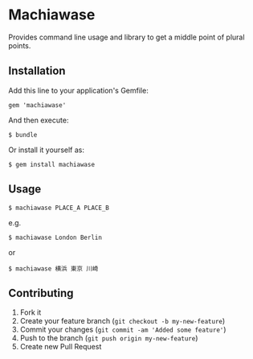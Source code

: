 # Machiawase

Provides command line usage and library to get a middle point of plural points.

## Installation

Add this line to your application's Gemfile:

    gem 'machiawase'

And then execute:

    $ bundle

Or install it yourself as:

    $ gem install machiawase

## Usage

    $ machiawase PLACE_A PLACE_B
    
e.g.

    $ machiawase London Berlin
    
or
    
    $ machiawase 横浜 東京 川崎

## Contributing

1. Fork it
2. Create your feature branch (`git checkout -b my-new-feature`)
3. Commit your changes (`git commit -am 'Added some feature'`)
4. Push to the branch (`git push origin my-new-feature`)
5. Create new Pull Request
